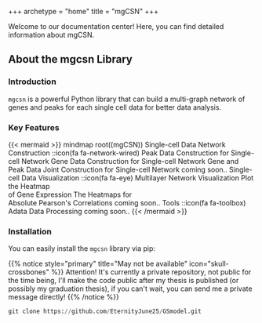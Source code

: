 +++
archetype = "home"
title = "mgCSN"
+++



Welcome to our documentation center! Here, you can find detailed information about mgCSN.

## About the mgcsn Library

### Introduction

`mgcsn` is a powerful Python library that can build a multi-graph network of genes and peaks for each single cell data for better data analysis.

### Key Features

{{< mermaid >}}
mindmap
  root((mgCSN))
    Single-cell Data Network Construction
    ::icon(fa fa-network-wired)
      Peak Data Construction for Single-cell Network
      Gene Data Construction for Single-cell Network
      Gene and Peak Data Joint Construction for Single-cell Network
      coming soon..
    Single-cell Data Visualization
    ::icon(fa fa-eye)
      Multilayer Network Visualization
      Plot the Heatmap</br>of Gene Expression
      The Heatmaps for</br>Absolute Pearson's Correlations
      coming soon..
    Tools
    ::icon(fa fa-toolbox)
      Adata Data Processing
      coming soon..
{{< /mermaid >}}
### Installation

You can easily install the `mgcsn` library via pip:

{{% notice style="primary" title="May not be available" icon="skull-crossbones" %}}
Attention! It's currently a private repository, not public for the time being, I'll make the code public after my thesis is published (or possibly my graduation thesis), if you can't wait, you can send me a private message directly!
{{% /notice %}}

```py { lineNos="true" wrap="true" title="git" }
git clone https://github.com/EternityJune25/GSmodel.git
```
